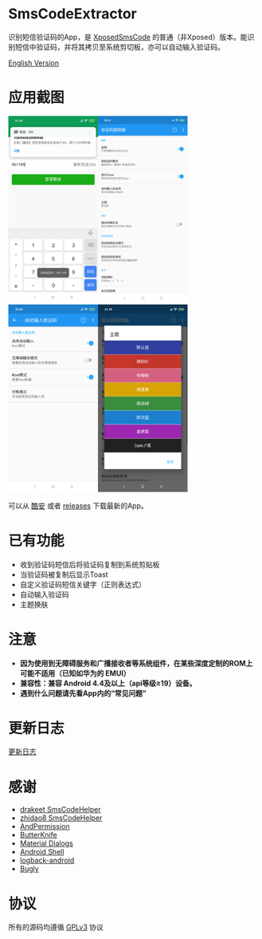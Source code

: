 # SmsCodeExtractor
识别短信验证码的App，是 [XposedSmsCode](https://github.com/tianma8023/XposedSmsCode) 的普通（非Xposed）版本。能识别短信中验证码，并将其拷贝至系统剪切板，亦可以自动输入验证码。

[English Version](/README-EN.md)

# 应用截图
<img src="art/cn/01.png" width="180"/><img src="art/cn/02.png" width="180"/><img src="art/cn/03.png" width="180"/><img src="art/cn/04.png" width="180"/>

可以从 [酷安](https://www.coolapk.com/apk/com.github.tianma8023.smscode) 或者 [releases](https://github.com/tianma8023/SmsCodeExtractor/releases/) 下载最新的App。

# 已有功能
- 收到验证码短信后将验证码复制到系统剪贴板
- 当验证码被复制后显示Toast
- 自定义验证码短信关键字（正则表达式）
- 自动输入验证码
- 主题换肤

# 注意
- **因为使用到无障碍服务和广播接收者等系统组件，在某些深度定制的ROM上可能不适用（已知如华为的 EMUI）**
- **兼容性：兼容 Android 4.4及以上（api等级≥19）设备。**
- **遇到什么问题请先看App内的“常见问题”**

# 更新日志
[更新日志](/LOG-CN.md)

# 感谢
- [drakeet SmsCodeHelper](https://github.com/drakeet/SmsCodeHelper)
- [zhidao8 SmsCodeHelper](https://github.com/zhidao8/SmsCodeHelper)
- [AndPermission](https://github.com/yanzhenjie/AndPermission)
- [ButterKnife](https://github.com/JakeWharton/butterknife)
- [Material Dialogs](https://github.com/afollestad/material-dialogs)
- [Android Shell](https://github.com/jaredrummler/AndroidShell)
- [logback-android](https://github.com/tony19/logback-android)
- [Bugly](https://bugly.qq.com)

# 协议
所有的源码均遵循 [GPLv3](https://www.gnu.org/licenses/gpl-3.0.txt) 协议